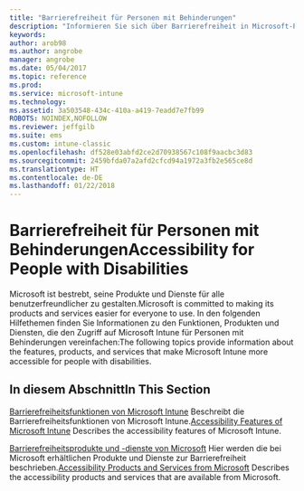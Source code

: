 ```yaml
---
title: "Barrierefreiheit für Personen mit Behinderungen"
description: "Informieren Sie sich über Barrierefreiheit in Microsoft-Produkten."
keywords: 
author: arob98
ms.author: angrobe
manager: angrobe
ms.date: 05/04/2017
ms.topic: reference
ms.prod: 
ms.service: microsoft-intune
ms.technology: 
ms.assetid: 3a503548-434c-410a-a419-7eadd7e7fb99
ROBOTS: NOINDEX,NOFOLLOW
ms.reviewer: jeffgilb
ms.suite: ems
ms.custom: intune-classic
ms.openlocfilehash: df528e03abfd2ce2d70938567c108f9aacbc3d83
ms.sourcegitcommit: 2459bfda07a2afd2cfcd94a1972a3fb2e565ce8d
ms.translationtype: HT
ms.contentlocale: de-DE
ms.lasthandoff: 01/22/2018
---
```

# <a name="accessibility-for-people-with-disabilities"></a><span data-ttu-id="9c1ea-103">Barrierefreiheit für Personen mit Behinderungen</span><span class="sxs-lookup"><span data-stu-id="9c1ea-103">Accessibility for People with Disabilities</span></span>
<span data-ttu-id="9c1ea-104">Microsoft ist bestrebt, seine Produkte und Dienste für alle benutzerfreundlicher zu gestalten.</span><span class="sxs-lookup"><span data-stu-id="9c1ea-104">Microsoft is committed to making its products and services easier for everyone to use.</span></span> <span data-ttu-id="9c1ea-105">In den folgenden Hilfethemen finden Sie Informationen zu den Funktionen, Produkten und Diensten, die den Zugriff auf Microsoft Intune für Personen mit Behinderungen vereinfachen:</span><span class="sxs-lookup"><span data-stu-id="9c1ea-105">The following topics provide information about the features, products, and services that make Microsoft Intune more accessible for people with disabilities.</span></span>

## <a name="in-this-section"></a><span data-ttu-id="9c1ea-106">In diesem Abschnitt</span><span class="sxs-lookup"><span data-stu-id="9c1ea-106">In This Section</span></span>
<span data-ttu-id="9c1ea-107">[Barrierefreiheitsfunktionen von Microsoft Intune](accessibility-features-of-microsoft-intune.md) Beschreibt die Barrierefreiheitsfunktionen von Microsoft Intune.</span><span class="sxs-lookup"><span data-stu-id="9c1ea-107">[Accessibility Features of Microsoft Intune](accessibility-features-of-microsoft-intune.md) Describes the accessibility features of Microsoft Intune.</span></span>

<span data-ttu-id="9c1ea-108">[Barrierefreiheitsprodukte und -dienste von Microsoft](accessibility-products-and-services-from-microsoft.md) Hier werden die bei Microsoft erhältlichen Produkte und Dienste zur Barrierefreiheit beschrieben.</span><span class="sxs-lookup"><span data-stu-id="9c1ea-108">[Accessibility Products and Services from Microsoft](accessibility-products-and-services-from-microsoft.md) Describes the accessibility products and services that are available from Microsoft.</span></span>
